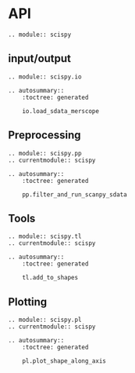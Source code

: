 # API

```{eval-rst}
.. module:: scispy
```

## input/output

```{eval-rst}
.. module:: scispy.io

.. autosummary::
    :toctree: generated

    io.load_sdata_merscope
```

## Preprocessing

```{eval-rst}
.. module:: scispy.pp
.. currentmodule:: scispy

.. autosummary::
    :toctree: generated

    pp.filter_and_run_scanpy_sdata
```

## Tools

```{eval-rst}
.. module:: scispy.tl
.. currentmodule:: scispy

.. autosummary::
    :toctree: generated

    tl.add_to_shapes
```

## Plotting

```{eval-rst}
.. module:: scispy.pl
.. currentmodule:: scispy

.. autosummary::
    :toctree: generated

    pl.plot_shape_along_axis
```
